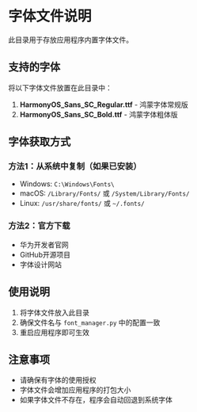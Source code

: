 # 字体文件说明

此目录用于存放应用程序内置字体文件。

## 支持的字体

将以下字体文件放置在此目录中：

1. **HarmonyOS_Sans_SC_Regular.ttf** - 鸿蒙字体常规版
2. **HarmonyOS_Sans_SC_Bold.ttf** - 鸿蒙字体粗体版

## 字体获取方式

### 方法1：从系统中复制（如果已安装）
- Windows: `C:\Windows\Fonts\`
- macOS: `/Library/Fonts/` 或 `/System/Library/Fonts/`
- Linux: `/usr/share/fonts/` 或 `~/.fonts/`

### 方法2：官方下载
- 华为开发者官网
- GitHub开源项目
- 字体设计网站

## 使用说明

1. 将字体文件放入此目录
2. 确保文件名与 `font_manager.py` 中的配置一致
3. 重启应用程序即可生效

## 注意事项

- 请确保有字体的使用授权
- 字体文件会增加应用程序的打包大小
- 如果字体文件不存在，程序会自动回退到系统字体
